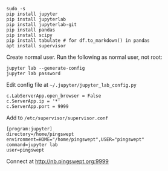 ```
sudo -s
pip install jupyter
pip install jupyterlab
pip install jupyterlab-git
pip install pandas
pip install scipy
pip install tabulate # for df.to_markdown() in pandas
apt install supervisor
```

Create normal user. Run the following as normal user, not root:

```
jupyter lab --generate-config
jupyter lab password
```

Edit config file at `~/.jupyter/jupyter_lab_config.py`

```
c.LabServerApp.open_browser = False
c.ServerApp.ip = '*'
c.ServerApp.port = 9999
```

Add to `/etc/supervisor/supervisor.conf`

```
[program:jupyter]
directory=/home/pingswept
environment=HOME="/home/pingswept",USER="pingswept"
command=jupyter lab
user=pingswept
```
Connect at http://nb.pingswept.org:9999
